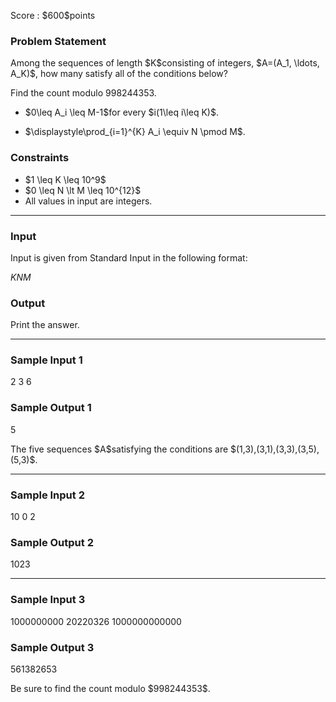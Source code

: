 
<div>

<span>

<span>

<p>
Score : $600$points
</p>

<div>

<section>

### **Problem Statement**

<p>
Among the sequences of length $K$consisting of integers, $A=(A_1, \ldots, A_K)$, how many satisfy all of the conditions below?

Find the count modulo $998244353$.
</p>

<ul>

<li>

<p>
$0\leq A_i \leq M-1$for every $i(1\leq i\leq K)$.
</p>

</li>

<li>

<p>
$\displaystyle\prod_{i=1}^{K} A_i \equiv N \pmod M$.
</p>

</li>

</ul>

</section>

</div>

<div>

<section>

### **Constraints**

<ul>

<li>
$1 \leq K \leq 10^9$
</li>

<li>
$0 \leq N \lt M \leq 10^{12}$
</li>

<li>
All values in input are integers.
</li>

</ul>

</section>

</div>

---

<div>

<div>

<section>

### **Input**

<p>
Input is given from Standard Input in the following format:
</p>

<div>

$K$$N$$M$
</div>

</section>

</div>

<div>

<section>

### **Output**

<p>
Print the answer.
</p>

</section>

</div>

</div>

---

<div>

<section>

### **Sample Input 1**

<div>

2 3 6

</div>

</section>

</div>

<div>

<section>

### **Sample Output 1**

<div>

5

</div>

<p>
The five sequences $A$satisfying the conditions are $(1,3),(3,1),(3,3),(3,5),(5,3)$.
</p>

</section>

</div>

---

<div>

<section>

### **Sample Input 2**

<div>

10 0 2

</div>

</section>

</div>

<div>

<section>

### **Sample Output 2**

<div>

1023

</div>

</section>

</div>

---

<div>

<section>

### **Sample Input 3**

<div>

1000000000 20220326 1000000000000

</div>

</section>

</div>

<div>

<section>

### **Sample Output 3**

<div>

561382653

</div>

<p>
Be sure to find the count modulo $998244353$.
</p>

</section>

</div>

</span>

</span>

</div>
